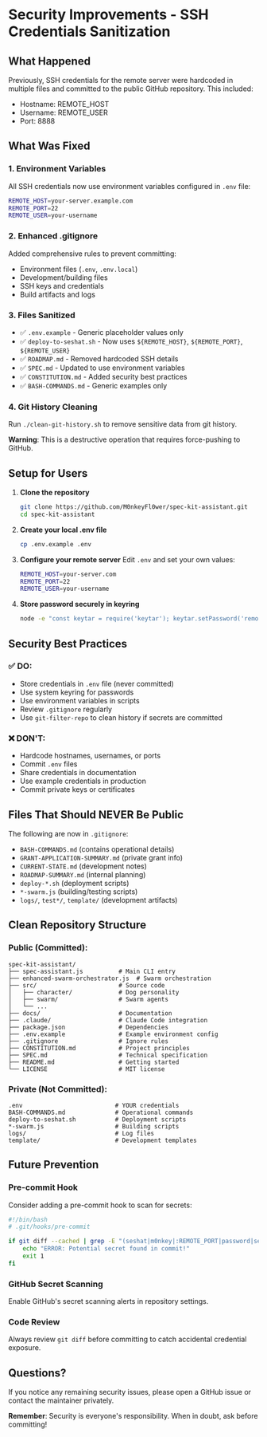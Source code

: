 # Security Improvements - SSH Credentials Sanitization

## What Happened

Previously, SSH credentials for the remote server were hardcoded in multiple files and committed to the public GitHub repository. This included:

- Hostname: REMOTE_HOST
- Username: REMOTE_USER
- Port: 8888

## What Was Fixed

### 1. Environment Variables
All SSH credentials now use environment variables configured in `.env` file:
```bash
REMOTE_HOST=your-server.example.com
REMOTE_PORT=22
REMOTE_USER=your-username
```

### 2. Enhanced .gitignore
Added comprehensive rules to prevent committing:
- Environment files (`.env`, `.env.local`)
- Development/building files
- SSH keys and credentials
- Build artifacts and logs

### 3. Files Sanitized
- ✅ `.env.example` - Generic placeholder values only
- ✅ `deploy-to-seshat.sh` - Now uses `${REMOTE_HOST}`, `${REMOTE_PORT}`, `${REMOTE_USER}`
- ✅ `ROADMAP.md` - Removed hardcoded SSH details
- ✅ `SPEC.md` - Updated to use environment variables
- ✅ `CONSTITUTION.md` - Added security best practices
- ✅ `BASH-COMMANDS.md` - Generic examples only

### 4. Git History Cleaning
Run `./clean-git-history.sh` to remove sensitive data from git history.

**Warning**: This is a destructive operation that requires force-pushing to GitHub.

## Setup for Users

1. **Clone the repository**
   ```bash
   git clone https://github.com/M0nkeyFl0wer/spec-kit-assistant.git
   cd spec-kit-assistant
   ```

2. **Create your local .env file**
   ```bash
   cp .env.example .env
   ```

3. **Configure your remote server**
   Edit `.env` and set your own values:
   ```bash
   REMOTE_HOST=your-server.com
   REMOTE_PORT=22
   REMOTE_USER=your-username
   ```

4. **Store password securely in keyring**
   ```bash
   node -e "const keytar = require('keytar'); keytar.setPassword('remote-server', 'your-username', 'YOUR_PASSWORD');"
   ```

## Security Best Practices

### ✅ DO:
- Store credentials in `.env` file (never committed)
- Use system keyring for passwords
- Use environment variables in scripts
- Review `.gitignore` regularly
- Use `git-filter-repo` to clean history if secrets are committed

### ❌ DON'T:
- Hardcode hostnames, usernames, or ports
- Commit `.env` files
- Share credentials in documentation
- Use example credentials in production
- Commit private keys or certificates

## Files That Should NEVER Be Public

The following are now in `.gitignore`:
- `BASH-COMMANDS.md` (contains operational details)
- `GRANT-APPLICATION-SUMMARY.md` (private grant info)
- `CURRENT-STATE.md` (development notes)
- `ROADMAP-SUMMARY.md` (internal planning)
- `deploy-*.sh` (deployment scripts)
- `*-swarm.js` (building/testing scripts)
- `logs/`, `test*/`, `template/` (development artifacts)

## Clean Repository Structure

### Public (Committed):
```
spec-kit-assistant/
├── spec-assistant.js          # Main CLI entry
├── enhanced-swarm-orchestrator.js  # Swarm orchestration
├── src/                       # Source code
│   ├── character/             # Dog personality
│   ├── swarm/                 # Swarm agents
│   └── ...
├── docs/                      # Documentation
├── .claude/                   # Claude Code integration
├── package.json               # Dependencies
├── .env.example               # Example environment config
├── .gitignore                 # Ignore rules
├── CONSTITUTION.md            # Project principles
├── SPEC.md                    # Technical specification
├── README.md                  # Getting started
└── LICENSE                    # MIT license
```

### Private (Not Committed):
```
.env                          # YOUR credentials
BASH-COMMANDS.md              # Operational commands
deploy-to-seshat.sh           # Deployment scripts
*-swarm.js                    # Building scripts
logs/                         # Log files
template/                     # Development templates
```

## Future Prevention

### Pre-commit Hook
Consider adding a pre-commit hook to scan for secrets:

```bash
#!/bin/bash
# .git/hooks/pre-commit

if git diff --cached | grep -E "(seshat|m0nkey|:REMOTE_PORT|password|secret|key=)"; then
    echo "ERROR: Potential secret found in commit!"
    exit 1
fi
```

### GitHub Secret Scanning
Enable GitHub's secret scanning alerts in repository settings.

### Code Review
Always review `git diff` before committing to catch accidental credential exposure.

## Questions?

If you notice any remaining security issues, please open a GitHub issue or contact the maintainer privately.

**Remember**: Security is everyone's responsibility. When in doubt, ask before committing!
